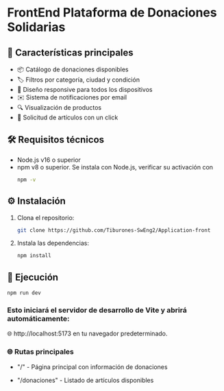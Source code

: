 # FrontEnd Plataforma de Donaciones Solidarias

## 🚀 Características principales

- 📦 Catálogo de donaciones disponibles
- 🏷️ Filtros por categoría, ciudad y condición
- 📱 Diseño responsive para todos los dispositivos
- ✉️ Sistema de notificaciones por email
- 🔍 Visualización de productos
- 🛒 Solicitud de artículos con un click

## 🛠️ Requisitos técnicos

- Node.js v16 o superior
- npm v8 o superior. Se instala con Node.js, verificar su activación con 
    ```bash
    npm -v
    

## ⚙️ Instalación

1. Clona el repositorio:
   ```bash
   git clone https://github.com/Tiburones-SwEng2/Application-front

2. Instala las dependencias:
    ```bash
    npm install

## 🏃 Ejecución

    npm run dev

### Esto iniciará el servidor de desarrollo de Vite y abrirá automáticamente:

🌐 http://localhost:5173 en tu navegador predeterminado.

### 🌐 Rutas principales
- "/" - Página principal con información de donaciones

- "/donaciones" - Listado de artículos disponibles